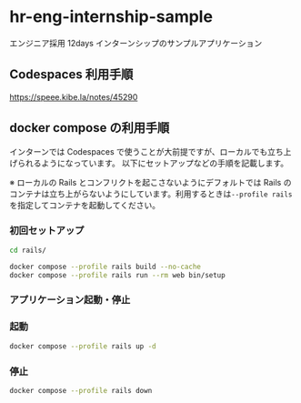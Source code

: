 # hr-eng-internship-sample

エンジニア採用 12days インターンシップのサンプルアプリケーション

## Codespaces 利用手順

https://speee.kibe.la/notes/45290

## docker compose の利用手順

インターンでは Codespaces で使うことが大前提ですが、ローカルでも立ち上げられるようになっています。
以下にセットアップなどの手順を記載します。

※ ローカルの Rails とコンフリクトを起こさないようにデフォルトでは Rails のコンテナは立ち上がらないようにしています。利用するときは`--profile rails`を指定してコンテナを起動してください。

### 初回セットアップ

```bash
cd rails/

docker compose --profile rails build --no-cache
docker compose --profile rails run --rm web bin/setup
```

### アプリケーション起動・停止

### 起動

```sh
docker compose --profile rails up -d
```

### 停止

```sh
docker compose --profile rails down
```
